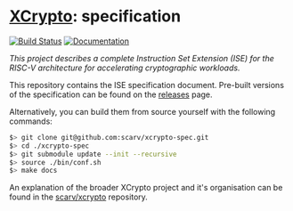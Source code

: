 # [XCrypto](https://github.com/scarv/xcrypto): specification

[![Build Status](https://travis-ci.com/scarv/xcrypto-spec.svg)](https://travis-ci.com/scarv/xcrypto-spec)
[![Documentation](https://codedocs.xyz/scarv/xcrypto-spec.svg)](https://codedocs.xyz/scarv/xcrypto-spec)

<!--- -------------------------------------------------------------------- --->

*This project describes a complete Instruction Set Extension (ISE) for the
RISC-V architecture for accelerating cryptographic workloads.*

This repository contains the ISE specification document.
Pre-built versions of the specification can be found on the
[releases](https://github.com/scarv/xcrypto-spec/releases)
page.

Alternatively, you can build them from source yourself with the following
commands:

```sh
$> git clone git@github.com:scarv/xcrypto-spec.git
$> cd ./xcrypto-spec
$> git submodule update --init --recursive
$> source ./bin/conf.sh
$> make docs
```

An explanation of the broader XCrypto project and it's organisation
can be found in the [scarv/xcrypto](https://github.com/scarv/xcrypto)
repository.
